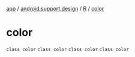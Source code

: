 [app](../../../index.md) / [android.support.design](../../index.md) / [R](../index.md) / [color](.)

# color

`class color`
`class color`
`class color`
`class color`